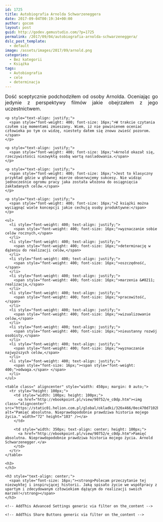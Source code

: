 ```yaml
---
id: 1725
title: Autobiografia Arnolda Schwarzeneggera
date: 2017-09-04T00:19:34+00:00
author: gocom
layout: post
guid: http://godev.gemustudio.com/?p=1725
permalink: /2017/09/04/autobiografia-arnolda-schwarzeneggera/
dslc_post_template:
  - default
image: /assets/images/2017/09/arnold.png
categories:
  - Bez kategorii
  - Książka
tags:
  - Autobiografia
  - cele
  - determinacja
---
```

<div id="dslc-theme-content">
  <div id="dslc-theme-content-inner">
    <p style="text-align: justify;">
      <span style="font-weight: 400; font-size: 16px;">Dość sceptycznie podchodziłem od osoby Arnolda. Oceniając go jedynie z perspektywy filmów jakie obejrzałem z jego uczestnictwem. </span>
    </p>
    
    <p style="text-align: justify;">
      <span style="font-weight: 400; font-size: 16px;">W trakcie czytania czułem się momentami zmieszany. Wiem, iż nie powinienem oceniać człowieka po tym co widzę, niestety dałem się znowu zwieść pozorom. </span>
    </p>
    
    <p style="text-align: justify;">
      <span style="font-weight: 400; font-size: 16px;">Arnold okazał się, rzeczywistości niezwykłą osobą wartą naśladowania.</span>
    </p>
    
    <p style="text-align: justify;">
      <span style="font-weight: 400; font-size: 16px;">Jest to klasyczny przykład gdzie w głównej mierze obserwujemy sukcesy. Nie widząc jednocześnie ogromu pracy jaka została włożona do osiągnięcia zakładanych celów.</span>
    </p>
    
    <p style="text-align: justify;">
      <span style="font-weight: 400; font-size: 16px;">Z książki można wyciągnąć wiele koncepcji jakie cechują osoby produktywne:</span>
    </p>
    
    <ul>
      <li style="font-weight: 400; text-align: justify;">
        <span style="font-weight: 400; font-size: 16px;">wyznaczanie sobie celów rocznych,</span>
      </li>
      <li style="font-weight: 400; text-align: justify;">
        <span style="font-weight: 400; font-size: 16px;">determinację w dążeniu do realizacji celów,</span>
      </li>
      <li style="font-weight: 400; text-align: justify;">
        <span style="font-weight: 400; font-size: 16px;">oszczędność,</span>
      </li>
      <li style="font-weight: 400; text-align: justify;">
        <span style="font-weight: 400; font-size: 16px;">marzenia &#8211; realizacja,</span>
      </li>
      <li style="font-weight: 400; text-align: justify;">
        <span style="font-weight: 400; font-size: 16px;">pracowitość,</span>
      </li>
      <li style="font-weight: 400; text-align: justify;">
        <span style="font-weight: 400; font-size: 16px;">wizualizowanie celów,</span>
      </li>
      <li style="font-weight: 400; text-align: justify;">
        <span style="font-weight: 400; font-size: 16px;">nieustanny rozwój osobisty,</span>
      </li>
      <li style="font-weight: 400; text-align: justify;">
        <span style="font-weight: 400; font-size: 16px;">wyznaczanie najwyższych celów,</span>
      </li>
      <li style="font-weight: 400; text-align: justify;">
        <span style="font-size: 16px;"><span style="font-weight: 400;">odwaga.</span> </span>
      </li>
    </ul>
    
    <table class=" aligncenter" style="width: 450px; margin: 0 auto;">
      <tr style="height: 100px;">
        <td style="width: 100px; height: 100px;">
          <a href="http://ebookpoint.pl/view/90752/e_c0dp.htm"><img class="aligncenter" src="https://static01.helion.com.pl/global/okladki/326x466/0ec470d7102b93516012ee4849dc3a41,e_c0dp.jpg" alt="Pamięć absolutna. Nieprawdopodobnie prawdziwa historia mojego życia." width="72" height="103" /></a>
        </td>
        
        <td style="width: 350px; text-align: center; height: 100px;">
          <a href="http://ebookpoint.pl/view/90752/e_c0dp.htm">Pamięć absolutna. Nieprawdopodobnie prawdziwa historia mojego życia. Arnold Schwarzenegger.</a>
        </td>
      </tr>
    </table>
    
    <h3>
    </h3>
    
    <h3 style="text-align: center;">
      <span style="font-size: 16px;"><strong>Polecam przeczytanie tej niezwykłej i inspirującej historii. Jaką spisało życie we współpracy z upartym i zdecydowanym człowiekiem dążącym do realizacji swoich marzeń!</strong></span>
    </h3>
    
    <!-- AddThis Advanced Settings generic via filter on the_content -->
    
    <!-- AddThis Share Buttons generic via filter on the_content -->
  </div>
</div>